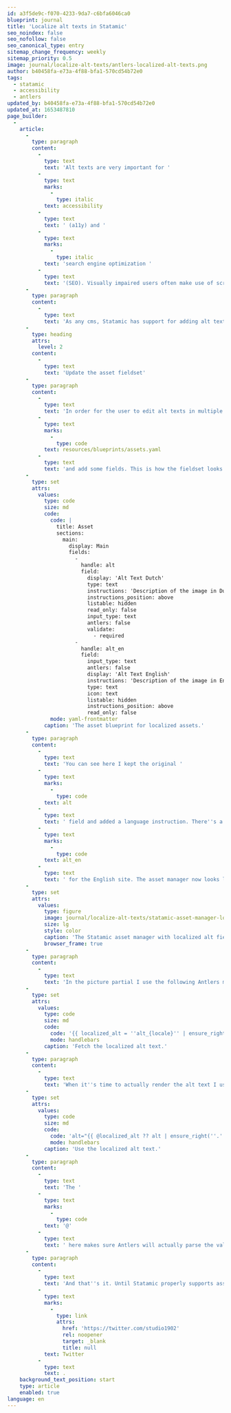 ```yaml
---
id: a3f5de9c-f070-4233-9da7-c6bfa6046ca0
blueprint: journal
title: 'Localize alt texts in Statamic'
seo_noindex: false
seo_nofollow: false
seo_canonical_type: entry
sitemap_change_frequency: weekly
sitemap_priority: 0.5
image: journal/localize-alt-texts/antlers-localized-alt-texts.png
author: b40458fa-e73a-4f88-bfa1-570cd54b72e0
tags:
  - statamic
  - accessibility
  - antlers
updated_by: b40458fa-e73a-4f88-bfa1-570cd54b72e0
updated_at: 1653487810
page_builder:
  -
    article:
      -
        type: paragraph
        content:
          -
            type: text
            text: 'Alt texts are very important for '
          -
            type: text
            marks:
              -
                type: italic
            text: accessibility
          -
            type: text
            text: ' (a11y) and '
          -
            type: text
            marks:
              -
                type: italic
            text: 'search engine optimization '
          -
            type: text
            text: '(SEO). Visually impaired users often make use of screen readers. It''s software that interprets and reads out the contents of a website. Images of course can''t be read out. So it''s important to add so called alt texts to them. It also helps search engines crawl and interpret the contents of your website.'
      -
        type: paragraph
        content:
          -
            type: text
            text: 'As any cms, Statamic has support for adding alt texts in the media library, but unfortunately it doesn''t support multilingual alt texts. You can only add them in one language. In this post I''ll explain how you can easily add support for multilingual alt texts using fields and Runtime Antlers. '
      -
        type: heading
        attrs:
          level: 2
        content:
          -
            type: text
            text: 'Update the asset fieldset'
      -
        type: paragraph
        content:
          -
            type: text
            text: 'In order for the user to edit alt texts in multiple language you have to update '
          -
            type: text
            marks:
              -
                type: code
            text: resources/blueprints/assets.yaml
          -
            type: text
            text: 'and add some fields. This is how the fieldset looks for this site.'
      -
        type: set
        attrs:
          values:
            type: code
            size: md
            code:
              code: |
                title: Asset
                sections:
                  main:
                    display: Main
                    fields:
                      -
                        handle: alt
                        field:
                          display: 'Alt Text Dutch'
                          type: text
                          instructions: 'Description of the image in Dutch'
                          instructions_position: above
                          listable: hidden
                          read_only: false
                          input_type: text
                          antlers: false
                          validate:
                            - required
                      -
                        handle: alt_en
                        field:
                          input_type: text
                          antlers: false
                          display: 'Alt Text English'
                          instructions: 'Description of the image in English, falls back to the Dutch description.'
                          type: text
                          icon: text
                          listable: hidden
                          instructions_position: above
                          read_only: false
              mode: yaml-frontmatter
            caption: 'The asset blueprint for localized assets.'
      -
        type: paragraph
        content:
          -
            type: text
            text: 'You can see here I kept the original '
          -
            type: text
            marks:
              -
                type: code
            text: alt
          -
            type: text
            text: ' field and added a language instruction. There''s a second field called '
          -
            type: text
            marks:
              -
                type: code
            text: alt_en
          -
            type: text
            text: ' for the English site. The asset manager now looks like this:'
      -
        type: set
        attrs:
          values:
            type: figure
            image: journal/localize-alt-texts/statamic-asset-manager-localized-alt-fields.png
            size: lg
            style: color
            caption: 'The Statamic asset manager with localized alt fields'
            browser_frame: true
      -
        type: paragraph
        content:
          -
            type: text
            text: 'In the picture partial I use the following Antlers magic to fetch the localized alt text and ensure it ends with a dot. This helps people who rely on screen readers to consume your site so the reader uses a full stop.'
      -
        type: set
        attrs:
          values:
            type: code
            size: md
            code:
              code: '{{ localized_alt = ''alt_{locale}'' | ensure_right(''.'') }}'
              mode: handlebars
            caption: 'Fetch the localized alt text.'
      -
        type: paragraph
        content:
          -
            type: text
            text: 'When it''s time to actually render the alt text I use the following.'
      -
        type: set
        attrs:
          values:
            type: code
            size: md
            code:
              code: 'alt="{{ @localized_alt ?? alt | ensure_right(''.'') }}"'
              mode: handlebars
            caption: 'Use the localized alt text.'
      -
        type: paragraph
        content:
          -
            type: text
            text: 'The '
          -
            type: text
            marks:
              -
                type: code
            text: '@'
          -
            type: text
            text: ' here makes sure Antlers will actually parse the values in the variable. If there''s no localized alt text available it will fallback to the default alt text. '
      -
        type: paragraph
        content:
          -
            type: text
            text: 'And that''s it. Until Statamic properly supports asset localization feel free to use this solution. Do you like this article or have any questions? Let me know on '
          -
            type: text
            marks:
              -
                type: link
                attrs:
                  href: 'https://twitter.com/studio1902'
                  rel: noopener
                  target: _blank
                  title: null
            text: Twitter
          -
            type: text
            text: .
    background_text_position: start
    type: article
    enabled: true
language: en
---
```

